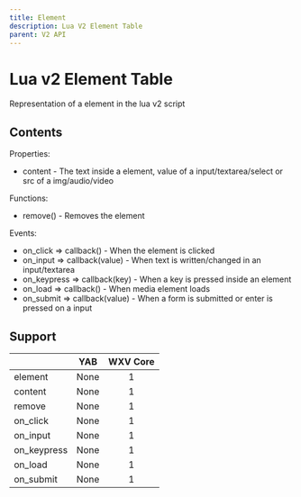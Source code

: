 ```yaml
---
title: Element
description: Lua V2 Element Table
parent: V2 API
---
```

# Lua v2 Element Table

Representation of a element in the lua v2 script

## Contents

Properties:

- content - The text inside a element, value of a input/textarea/select or src of a img/audio/video

Functions:

- remove() - Removes the element

Events:

- on_click => callback() - When the element is clicked
- on_input => callback(value) - When text is written/changed in an input/textarea
- on_keypress => callback(key) - When a key is pressed inside an element
- on_load => callback() - When media element loads
- on_submit => callback(value) - When a form is submitted or enter is pressed on a input

## Support

|             | YAB                    | WXV Core            |
| ----------- | :--------------------: | :-----------------: |
| element     | <span none>None</span> | <span full>1</span> |
| content     | <span none>None</span> | <span full>1</span> |
| remove      | <span none>None</span> | <span full>1</span> |
| on_click    | <span none>None</span> | <span full>1</span> |
| on_input    | <span none>None</span> | <span full>1</span> |
| on_keypress | <span none>None</span> | <span full>1</span> |
| on_load     | <span none>None</span> | <span full>1</span> |
| on_submit   | <span none>None</span> | <span full>1</span> |